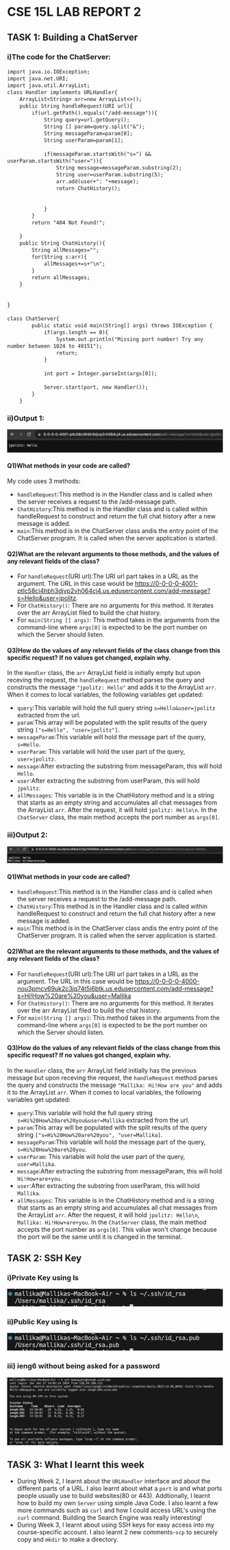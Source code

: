 # CSE 15L LAB REPORT 2
## TASK 1: Building a ChatServer
### i)The code for the ChatServer:
```
import java.io.IOException;
import java.net.URI;
import java.util.ArrayList;
class Handler implements URLHandler{
    ArrayList<String> arr=new ArrayList<>();
    public String handleRequest(URI url){
        if(url.getPath().equals("/add-message")){
            String query=url.getQuery();
            String [] param=query.split("&");
            String messageParam=param[0];
            String userParam=param[1];

            if(messageParam.startsWith("s=") && userParam.startsWith("user=")){
                String message=messageParam.substring(2);
                String user=userParam.substring(5);˙
                arr.add(user+": "+message);
                return ChatHistory();


            }
        }
        return "404 Not Found!";
        
    }
    public String ChatHistory(){
        String allMessages="";
        for(String s:arr){
            allMessages+=s+"\n";
        }
        return allMessages;
    }
    

}

class ChatServer{
        public static void main(String[] args) throws IOException {
            if(args.length == 0){
                System.out.println("Missing port number! Try any number between 1024 to 49151");
                return;
            }
    
            int port = Integer.parseInt(args[0]);
    
            Server.start(port, new Handler());
        }
    }
```
### ii)Output 1:
![Code Output1](./Screenshot%202024-01-27%20at%201.25.34%20PM.png)

#### Q1)What methods in your code are called?
My code uses 3 methods:
- `handleRequest`:This method is in the Handler class and is called when the server receives a request to the /add-message path.
- `ChatHistory`:This method is in the Handler class and is called within handleRequest to construct and return the full chat history after a new message is added.
- `main`:This method is in the ChatServer class andis the entry point of the ChatServer program. It is called when the server application is started.

#### Q2)What are the relevant arguments to those methods, and the values of any relevant fields of the class?
- For `handleRequest`(URI url):The URI url part takes in a URL as the argument. The URL in this case would be https://0-0-0-0-4001-ptlc58ci4hbh3djvp2vh064cj4.us.edusercontent.com/add-message?s=Hello&user=jpolitz. 
- For `ChatHistory()`: There are no arguments for this method. It iterates over the arr ArrayList filed to build the chat history. 
- For `main(String [] args)`: This method takes in the arguments from the command-line where `args[0]` is expected to be the port number on which the Server should listen.

#### Q3)How do the values of any relevant fields of the class change from this specific request? If no values got changed, explain why.
In the `Handler` class, the `arr` ArrayList field is initially empty but upon receving the request, the `handleRequest` method parses the query and constructs the message `"jpolitz: Hello"` and adds it to the ArrayList `arr`. 
When it comes to local variables, the following variables get updated:
- `query`:This variable will hold the full query string `s=Hello&user=jpolitz` extracted from the url.
- `param`:This array will be populated with the split results of the query string `["s=Hello", "user=jpolitz"]`.
- `messageParam`:This variable will hold the message part of the query, `s=Hello`.
- `userParam`: This variable will hold the user part of the query, `user=jpolitz`.
- `message`:After extracting the substring from messageParam, this will hold `Hello`.
- `user`:After extracting the substring from userParam, this will hold `jpolitz`.
- `allMessages`: This variable is in the ChatHistory method and is a string that starts as an empty string and accumulates all chat messages from the ArrayList `arr`. After the request, it will hold `jpolitz: Hello\n`.
In the `ChatServer` class, the main method accepts the port number as `args[0]`.

### iii)Output 2:
![Code Output2](./Screenshot%202024-01-27%20at%204.49.59%20PM.png)

#### Q1)What methods in your code are called?
- `handleRequest`:This method is in the Handler class and is called when the server receives a request to the /add-message path.
- `ChatHistory`:This method is in the Handler class and is called within handleRequest to construct and return the full chat history after a new message is added.
- `main`:This method is in the ChatServer class andis the entry point of the ChatServer program. It is called when the server application is started.

#### Q2)What are the relevant arguments to those methods, and the values of any relevant fields of the class?
- For `handleRequest`(URI url):The URI url part takes in a URL as the argument. The URL in this case would be https://0-0-0-0-4000-nou3pmcv69uk2c3jq74t5i6btk.us.edusercontent.com/add-message?s=Hi!How%20are%20you&user=Mallika
- For `ChatHistory()`: There are no arguments for this method. It iterates over the arr ArrayList filed to build the chat history. 
- For `main(String [] args)`: This method takes in the arguments from the command-line where `args[0]` is expected to be the port number on which the Server should listen.

#### Q3)How do the values of any relevant fields of the class change from this specific request? If no values got changed, explain why.
In the `Handler` class, the `arr` ArrayList field initially has the previous message but upon receving the request, the `handleRequest` method parses the query and constructs the message `"Mallika: Hi!How are you"` and adds it to the ArrayList `arr`. 
When it comes to local variables, the following variables get updated:
- `query`:This variable will hold the full query string `s=Hi%20How%20are%20you&user=Mallika` extracted from the url.
- `param`:This array will be populated with the split results of the query string `["s=Hi%20How%20are%20you", "user=Mallika]`.
- `messageParam`:This variable will hold the message part of the query, `s=Hi%20How%20are%20you`.
- `userParam`: This variable will hold the user part of the query, `user=Mallika`.
- `message`:After extracting the substring from messageParam, this will hold `Hi!How+are+you`.
- `user`:After extracting the substring from userParam, this will hold `Mallika`.
- `allMessages`: This variable is in the ChatHistory method and is a string that starts as an empty string and accumulates all chat messages from the ArrayList `arr`. After the request, it will hold `jpolitz: Hello\n`, `Mallika: Hi!How+are+you`.
In the `ChatServer` class, the main method accepts the port number as `args[0]`. This value won't change because the port will be the same until it is changed in the terminal.

## TASK 2: SSH Key

### i)Private Key using ls
![Private Key](./Screenshot%202024-01-27%20at%205.11.03%20PM.png)

### ii)Public Key using ls
![Public Key](./Screenshot%202024-01-27%20at%205.12.49%20PM.png)

### iii) ieng6 without being asked for a password
![No password](./Screenshot%202024-01-27%20at%202.14.04%20PM.png)

## TASK 3: What I learnt this week
- During Week 2, I learnt about the `URLHandler` interface and about the different parts of a URL. I also learnt about what a `port` is and what ports people usually use to build websites(80 or 443). Addtionally, I learnt how to build my own `Server` using simple Java Code. I also learnt a few more commands such as `curl` and how I could access URL's using the `curl` command. Building the Search Engine was really interesting!
- During Week 3, I learnt about using SSH keys for easy access into my course-specific account. I also learnt 2 new comments-`scp` to securely copy and `mkdir` to make a directory. 









